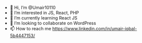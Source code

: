 - 👋 Hi, I’m @Umair10110
- 👀 I’m interested in JS, React, PHP
- 🌱 I’m currently learning React JS
- 💞️ I’m looking to collaborate on WordPress
- 📫 How to reach me https://www.linkedin.com/in/umair-iqbal-5b4447153/

<!---
Umair10110/Umair10110 is a ✨ special ✨ repository because its `README.md` (this file) appears on your GitHub profile.
You can click the Preview link to take a look at your changes.
--->
